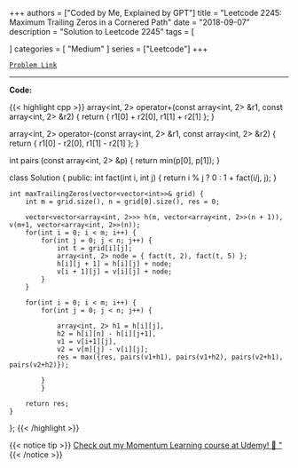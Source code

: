 
+++
authors = ["Coded by Me, Explained by GPT"]
title = "Leetcode 2245: Maximum Trailing Zeros in a Cornered Path"
date = "2018-09-07"
description = "Solution to Leetcode 2245"
tags = [
    
]
categories = [
    "Medium"
]
series = ["Leetcode"]
+++



[`Problem Link`](https://leetcode.com/problems/maximum-trailing-zeros-in-a-cornered-path/description/)

---

**Code:**

{{< highlight cpp >}}
array<int, 2> operator+(const array<int, 2> &r1, const array<int, 2> &r2) { return { r1[0] + r2[0], r1[1] + r2[1] }; }

array<int, 2> operator-(const array<int, 2> &r1, const array<int, 2> &r2) { return { r1[0] - r2[0], r1[1] - r2[1] }; }

int pairs (const array<int, 2> &p) { return min(p[0], p[1]); }

class Solution {
public:
    int fact(int i, int j) {
        return i % j ? 0 : 1 + fact(i/j, j);
    }
    
    int maxTrailingZeros(vector<vector<int>>& grid) {
        int m = grid.size(), n = grid[0].size(), res = 0;
        
        vector<vector<array<int, 2>>> h(m, vector<array<int, 2>>(n + 1)), v(m+1, vector<array<int, 2>>(n));
        for(int i = 0; i < m; i++) {
            for(int j = 0; j < n; j++) {
                int t = grid[i][j];
                array<int, 2> node = { fact(t, 2), fact(t, 5) };
                h[i][j + 1] = h[i][j] + node;
                v[i + 1][j] = v[i][j] + node;
            }
        }
        
        for(int i = 0; i < m; i++) {
            for(int j = 0; j < n; j++) {
                
                array<int, 2> h1 = h[i][j], 
                h2 = h[i][n] - h[i][j+1],
                v1 = v[i+1][j],
                v2 = v[m][j] - v[i][j];
                res = max({res, pairs(v1+h1), pairs(v1+h2), pairs(v2+h1), pairs(v2+h2)});
                
            }
            }
        
        return res;
    }
};
{{< /highlight >}}



{{< notice tip >}}
[Check out my Momentum Learning course at Udemy! 🚀 "](https://www.udemy.com/course/blind-75-the-data-structures-and-algorithms-essentials/)
{{< /notice >}}

